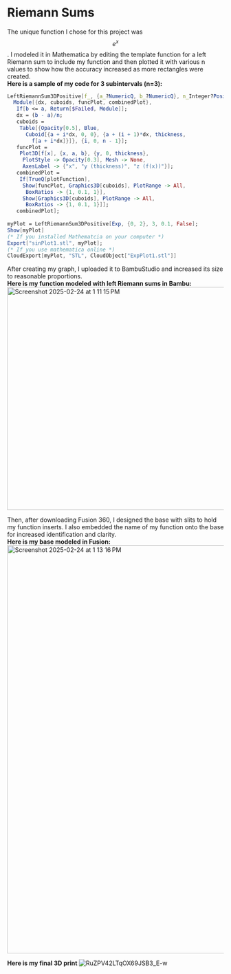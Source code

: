 # Riemann Sums
The unique function I chose for this project was $$e^x$$. I modeled it in Mathematica by editing the template function for a left Riemann sum to include my function and then plotted it with various n values to show how the accuracy increased as more rectangles were created.  
**Here is a sample of my code for 3 subintervals (n=3):**  
```mathematica
LeftRiemannSum3DPositive[f_, {a_?NumericQ, b_?NumericQ}, n_Integer?Positive, thickness_?Positive, plotFunction_ : True] := 
  Module[{dx, cuboids, funcPlot, combinedPlot},
   If[b <= a, Return[$Failed, Module]];
   dx = (b - a)/n;
   cuboids = 
    Table[{Opacity[0.5], Blue, 
      Cuboid[{a + i*dx, 0, 0}, {a + (i + 1)*dx, thickness, 
        f[a + i*dx]}]}, {i, 0, n - 1}];
   funcPlot = 
    Plot3D[f[x], {x, a, b}, {y, 0, thickness}, 
     PlotStyle -> Opacity[0.3], Mesh -> None, 
     AxesLabel -> {"x", "y (thickness)", "z (f(x))"}];
   combinedPlot = 
    If[TrueQ[plotFunction], 
     Show[funcPlot, Graphics3D[cuboids], PlotRange -> All, 
      BoxRatios -> {1, 0.1, 1}], 
     Show[Graphics3D[cuboids], PlotRange -> All, 
      BoxRatios -> {1, 0.1, 1}]];
   combinedPlot];
   
myPlot = LeftRiemannSum3DPositive[Exp, {0, 2}, 3, 0.1, False];
Show[myPlot]
(* If you installed Mathematcia on your computer *)
Export["sinPlot1.stl", myPlot];
(* If you use mathematica online *)
CloudExport[myPlot, "STL", CloudObject["ExpPlot1.stl"]]
```

After creating my graph, I uploaded it to BambuStudio and increased its size to reasonable proportions.  
**Here is my function modeled with left Riemann sums in Bambu:**  
<img width="519" alt="Screenshot 2025-02-24 at 1 11 15 PM" src="https://github.com/user-attachments/assets/82c277b6-12fd-44ae-98f7-10bfd3a43c9b" />

Then, after downloading Fusion 360, I designed the base with slits to hold my function inserts. I also embedded the name of my function onto the base for increased identification and clarity.  
**Here is my base modeled in Fusion:**
<img width="950" alt="Screenshot 2025-02-24 at 1 13 16 PM" src="https://github.com/user-attachments/assets/e4a4f7cb-1abf-4268-b45a-41271d77ccb0" />

**Here is my final 3D print**
![RuZPV42LTqOX69JSB3_E-w](https://github.com/user-attachments/assets/67d9236b-2908-4c55-90d8-8ea83266cee3)

